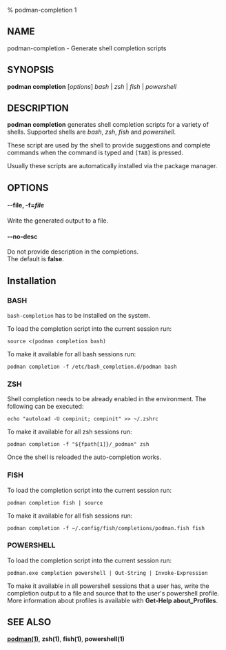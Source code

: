 % podman-completion 1

## NAME
podman\-completion - Generate shell completion scripts

## SYNOPSIS
**podman completion** [*options*]   *bash* | *zsh* | *fish* | *powershell*

## DESCRIPTION
**podman completion** generates shell completion scripts for a variety of shells. Supported shells are *bash*, *zsh*, *fish* and *powershell*.

These script are used by the shell to provide suggestions and complete commands when the command is typed and `[TAB]` is pressed.

Usually these scripts are automatically installed via the package manager.

## OPTIONS
#### **--file**, **-f**=*file*

Write the generated output to a file.

#### **--no-desc**

Do not provide description in the completions.\
The default is **false**.

## Installation

### BASH
`bash-completion` has to be installed on the system.

To load the completion script into the current session run:
```
source <(podman completion bash)
```

To make it available for all bash sessions run:
```
podman completion -f /etc/bash_completion.d/podman bash
```


### ZSH
Shell completion needs to be already enabled in the environment. The following can be executed:
```
echo "autoload -U compinit; compinit" >> ~/.zshrc
```

To make it available for all zsh sessions run:
```
podman completion -f "${fpath[1]}/_podman" zsh
```

Once the shell is reloaded the auto-completion works.


### FISH
To load the completion script into the current session run:
```
podman completion fish | source
```

To make it available for all fish sessions run:
```
podman completion -f ~/.config/fish/completions/podman.fish fish
```

### POWERSHELL
To load the completion script into the current session run:
```
podman.exe completion powershell | Out-String | Invoke-Expression
```

To make it available in all powershell sessions that a user has, write the
completion output to a file and source that to the user's powershell profile.
More information about profiles is available with **Get-Help about_Profiles**.

## SEE ALSO
**[podman(1)](podman.1.md)**, **zsh(1)**, **fish(1)**, **powershell(1)**
